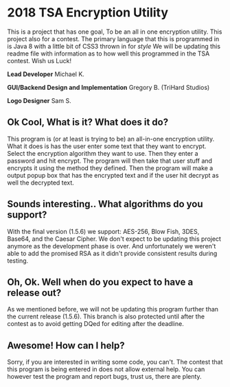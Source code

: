 2018 TSA Encryption Utility 
=========================

This is a project that has one goal, To be an all in one encryption utility. This project also for a contest.
The primary language that this is programmed in is Java 8 with a little bit of CSS3 thrown in for *style* We will be updating this readme file with information as to how well this programmed in the TSA contest. Wish us Luck!

**Lead Developer** Michael K. 

**GUI/Backend Design and Implementation** Gregory B. (TriHard Studios) 

**Logo Designer** Sam S.

Ok Cool, What is it? What does it do?
-------------------------------------

This program is (or at least is trying to be) an all-in-one encryption utility. What it does is has the user enter some text that they want to encrypt. Select the encryption algorithm they want to use. Then they enter a password and hit encrypt. The program will then take that user stuff and encrypts it using the method they defined. Then the program will make a output popup box that has the encrypted text and if the user hit decrypt as well the decrypted text. 

Sounds interesting.. What algorithms do you support?
----------------------------------------------------

With the final version (1.5.6) we support: AES-256, Blow Fish, 3DES, Base64, and the Caesar Cipher. We don't expect to be updating this project anymore as the development phase is over. And unfortunately we weren't able to add the promised RSA as it didn't provide consistent results during testing. 

Oh, Ok. Well when do you expect to have a release out?
------------------------------------------------------

As we mentioned before, we will not be updating this program further than the current release (1.5.6). This branch is also protected until after the contest as to avoid getting DQed for editing after the deadline. 

Awesome! How can I help?
-----------------------

Sorry, if you are interested in writing some code, you can't. The contest that this program is being entered in does not allow external help. You can however test the program and report bugs, trust us, there are plenty.
